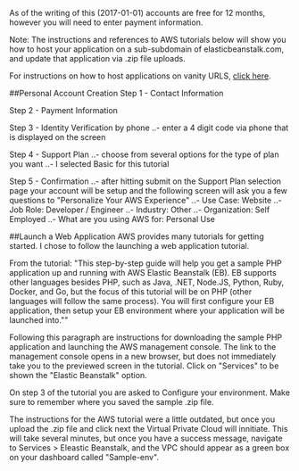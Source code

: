 As of the writing of this (2017-01-01) accounts are free for 12 months, however you will need to enter payment information.

Note: The instructions and references to AWS tutorials below will show you how to host your application on a sub-subdomain of elasticbeanstalk.com, and update that application via .zip file uploads.

For instructions on how to host applications on vanity URLS, [click here](https://github.com/JasonWeakley/aws-for-dummies/blob/master/vanity-url/SetupGuide.md).

##Personal Account Creation
Step 1 - Contact Information

Step 2 - Payment Information

Step 3 - Identity Verification by phone
..- enter a 4 digit code via phone that is displayed on the screen

Step 4 - Support Plan
..- choose from several options for the type of plan you want
..- I selected Basic for this tutorial

Step 5 - Confirmation
..- after hitting submit on the Support Plan selection page your account will be setup and the following screen will ask you a few questions to "Personalize Your AWS Experience"
..- Use Case: Website
..- Job Role: Developer / Engineer
..- Industry: Other
..- Organization: Self Employed
..- What are you using AWS for: Personal Use

##Launch a Web Application
AWS provides many tutorials for getting started. I chose to follow the launching a web application tutorial.

From the tutorial:
"This step-by-step guide will help you get a sample PHP application up and running with AWS Elastic Beanstalk (EB). EB supports other languages besides PHP, such as Java, .NET, Node.JS, Python, Ruby, Docker, and Go, but the focus of this tutorial will be on PHP (other languages will follow the same process). You will first configure your EB application, then setup your EB environment where your application will be launched into.""

Following this paragraph are instructions for downloading the sample PHP application and launching the AWS management console. The link to the management console opens in a new browser, but does not immediately take you to the previewed screen in the tutorial. Click on "Services" to be shown the "Elastic Beanstalk" option.

On step 3 of the tutorial you are asked to Configure your environment. Make sure to remember where you saved the sample .zip file.

The instructions for the AWS tutorial were a little outdated, but once you upload the .zip file and click next the Virtual Private Cloud will innitiate. This will take several minutes, but once you have a success message, navigate to Services > Eleastic Beanstalk, and the VPC should appear as a green box on your dashboard called "Sample-env".







